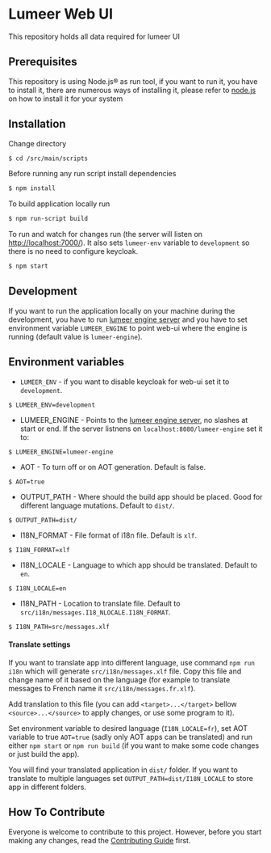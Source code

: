 # Lumeer Web UI
This repository holds all data required for lumeer UI

## Prerequisites
This repository is using Node.js® as run tool, if you want to run it, you have to install it, there are numerous ways of installing it, please refer to [node.js](https://nodejs.org/en/download/) on how to install it for your system

## Installation
Change directory
```bash
$ cd /src/main/scripts
```

Before running any run script install dependencies
```bash
$ npm install
```

To build application locally run
```bash
$ npm run-script build
```

To run and watch for changes run (the server will listen on [http://localhost:7000/](http://localhost:7000/)). It also sets `lumeer-env` variable to `development` so there is no need to configure keycloak.
```bash
$ npm start
```


## Development

If you want to run the application locally on your machine during the development, you have to run [lumeer engine server](https://github.com/Lumeer/engine) and you have to set environment variable `LUMEER_ENGINE` to point web-ui where the engine is running (default value is `lumeer-engine`). 

## Environment variables

* `LUMEER_ENV` - if you want to disable keycloak for web-ui set it to `development`.
```
$ LUMEER_ENV=development
```
* LUMEER_ENGINE - Points to the [lumeer engine server](https://github.com/Lumeer/engine), no slashes at start or end. If the server listnens on `localhost:8080/lumeer-engine` set it to:
```
$ LUMEER_ENGINE=lumeer-engine
```
* AOT - To turn off or on AOT generation. Default is false.
```
$ AOT=true
```
* OUTPUT_PATH - Where should the build app should be placed. Good for different language mutations. Default to `dist/`.
```
$ OUTPUT_PATH=dist/
```
* I18N_FORMAT - File format of i18n file. Default is `xlf`.
```
$ I18N_FORMAT=xlf
```
* I18N_LOCALE - Language to which app should be translated. Default to `en`.
```
$ I18N_LOCALE=en
```
* I18N_PATH - Location to translate file. Default to `src/i18n/messages.I18_NLOCALE.I18N_FORMAT`.
```
$ I18N_PATH=src/messages.xlf
```

#### Translate settings
If you want to translate app into different language, use command `npm run i18n` which will generate `src/i18n/messages.xlf` file.
Copy this file and change name of it based on the language (for example to translate messages to French name it `src/i18n/messages.fr.xlf`).

Add translation to this file (you can add `<target>...</target>` bellow `<source>...</source>` to apply changes, or use some program to it).

Set environment variable to desired language (`I18N_LOCALE=fr`), set AOT variable to true `AOT=true` (sadly only AOT apps can be translated) and run either `npm start` or `npm run build` (if you want to make some code changes or just build the app).

You will find your translated application in `dist/` folder. If you want to translate to multiple languages set `OUTPUT_PATH=dist/I18N_LOCALE` to store app in different folders. 

## How To Contribute

Everyone is welcome to contribute to this project.
However, before you start making any changes, read the [Contributing Guide](https://github.com/Lumeer/web-ui/blob/devel/CONTRIBUTING.md) first.
